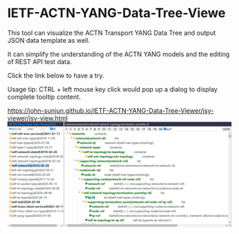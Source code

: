 # IETF-ACTN-YANG-Data-Tree-Viewe
This tool can visualize the ACTN Transport YANG Data Tree and output JSON data template as well.

It can simplify the understanding of the ACTN YANG models and the editing of REST API test data.

Click the link below to have a try. 

Usage tip: CTRL + left mouse key click would pop up a dialog to display complete tooltip content.

 https://john-sunjun.github.io/IETF-ACTN-YANG-Data-Tree-Viewer/jsy-viewer/jsy-view.html
<img src="https://github.com/john-sunjun/IETF-ACTN-YANG-Data-Tree-Viewer/blob/main/screenshot.png">
